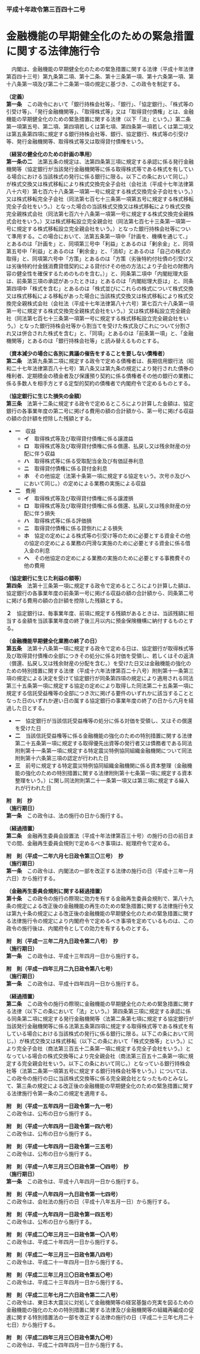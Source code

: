 ### 平成十年政令第三百四十二号  
# 金融機能の早期健全化のための緊急措置に関する法律施行令  
　内閣は、金融機能の早期健全化のための緊急措置に関する法律（平成十年法律第百四十三号）第九条第二項、第十二条、第十三条第一項、第十六条第一項、第十八条第一項及び第二十二条第一項の規定に基づき、この政令を制定する。  
  
**（定義）**  
**第一条**　この政令において「銀行持株会社等」、「銀行」、「協定銀行」、「株式等の引受け等」、「発行金融機関等」、「取得株式等」又は「取得貸付債権」とは、金融機能の早期健全化のための緊急措置に関する法律（以下「法」という。）第二条第一項第五号、第二項、第四項若しくは第七項、第四条第一項若しくは第二項又は第五条第四項に規定する銀行持株会社等、銀行、協定銀行、株式等の引受け等、発行金融機関等、取得株式等又は取得貸付債権をいう。  
  
**（経営の健全化のための計画の準用）**  
**第一条の二**　法第五条の規定は、法第四条第三項に規定する承認に係る発行金融機関等（協定銀行が当該発行金融機関等に係る取得株式等である株式を有している場合における当該株式の発行に係る銀行に限る。以下この条において同じ。）が株式交換又は株式移転により株式交換完全子会社（会社法（平成十七年法律第八十六号）第七百六十八条第一項第一号に規定する株式交換完全子会社をいう。）又は株式移転完全子会社（同法第七百七十三条第一項第五号に規定する株式移転完全子会社をいう。）となった場合の当該株式交換又は株式移転により株式交換完全親株式会社（同法第七百六十八条第一項第一号に規定する株式交換完全親株式会社をいう。）又は株式移転設立完全親会社（同法第七百七十三条第一項第一号に規定する株式移転設立完全親会社をいう。）となった銀行持株会社等について準用する。この場合において、法第五条第一項中「計画を、機構を通じて、」とあるのは「計画を」と、同項第三号中「利益」とあるのは「剰余金」と、同項第五号中「利益」とあるのは「剰余金」と、「消却」とあるのは「自己の株式の取得」と、同項第六号中「方策」とあるのは「方策（劣後特約付社債の引受け又は劣後特約付金銭消費貸借契約による貸付けその他の方法により子会社の財務内容の健全性を確保するためのものを含む。）」と、同条第二項中「内閣総理大臣は、前条第三項の承認があったときは」とあるのは「内閣総理大臣は」と、同条第四項中「株式を含む」とあるのは「株式並びにこれらの株式について株式交換又は株式移転による移転があった場合に当該株式交換又は株式移転により株式交換完全親株式会社（会社法（平成十七年法律第八十六号）第七百六十八条第一項第一号に規定する株式交換完全親株式会社をいう。）又は株式移転設立完全親会社（同法第七百七十三条第一項第一号に規定する株式移転設立完全親会社をいう。）となった銀行持株会社等から割当てを受けた株式及びこれについて分割され又は併合された株式を含む」と、「同項」とあるのは「前条第一項」と、「金融機関等」とあるのは「銀行持株会社等」と読み替えるものとする。  
  
**（資本減少の場合に各別に異議の催告をすることを要しない債権者）**  
**第二条**　法第九条第二項に規定する政令で定める債権者は、長期信用銀行法（昭和二十七年法律第百八十七号）第八条又は第九条の規定により発行された債券の権利者、定期積金の積金者及び保護預り契約に係る債権者その他の銀行の業務に係る多数人を相手方とする定型的契約の債権者で内閣府令で定めるものとする。  
  
**（協定銀行に生じた損失の金額）**  
**第三条**　法第十二条に規定する政令で定めるところにより計算した金額は、協定銀行の各事業年度の第二号に掲げる費用の額の合計額から、第一号に掲げる収益の額の合計額を控除した残額とする。  
* **一**　収益  
	* **イ**　取得株式等及び取得貸付債権に係る譲渡益  
	* **ロ**　取得株式等及び取得貸付債権に係る償還、払戻し又は残余財産の分配に伴う収益  
	* **ハ**　取得株式等に係る受取配当金及び有価証券利息  
	* **ニ**　取得貸付債権に係る貸付金利息  
	* **ホ**　その他協定（法第十条第一項に規定する協定をいう。次号ホ及びヘにおいて同じ。）の定めによる業務の実施による収益  
* **二**　費用  
	* **イ**　取得株式等及び取得貸付債権に係る譲渡損  
	* **ロ**　取得株式等及び取得貸付債権に係る償還、払戻し又は残余財産の分配に伴う損失  
	* **ハ**　取得株式等に係る評価損  
	* **ニ**　取得貸付債権に係る貸倒れによる損失  
	* **ホ**　協定の定めによる株式等の引受け等のために必要とする資金その他の協定の定めによる業務の円滑な実施のために必要とする資金に係る借入金の利息  
	* **ヘ**　その他協定の定めによる業務の実施のために必要とする事務費その他の費用  
  
**（協定銀行に生じた利益の額等）**  
**第四条**　法第十三条第一項に規定する政令で定めるところにより計算した額は、協定銀行の各事業年度の前条第一号に掲げる収益の額の合計額から、同条第二号に掲げる費用の額の合計額を控除した残額とする。  
  
**２**　協定銀行は、毎事業年度、前項に規定する残額があるときは、当該残額に相当する金額を当該事業年度の終了後三月以内に預金保険機構に納付するものとする。  
  
**（金融機能早期健全化業務の終了の日）**  
**第五条**　法第十八条第一項に規定する政令で定める日は、協定銀行が取得株式等及び取得貸付債権の全部につきその処分に係る対価を受領し、若しくはその返済（償還、払戻し又は残余財産の分配を含む。）を受けた日又は金融機能の強化のための特別措置に関する法律（平成十六年法律第百二十八号）附則第十一条第三項の規定による決定を受けて協定銀行が同条第四項の規定により適用される同法第三十五条第一項に規定する協定の定めにより取得した同法第二十五条第一項に規定する信託受益権等の全部につき次に掲げる要件のいずれかに該当することとなった日のいずれか遅い日の属する協定銀行の事業年度の終了の日から六月を経過した日とする。  
* **一**　協定銀行が当該信託受益権等の処分に係る対価を受領し、又はその償還を受けた日  
* **二**　当該信託受益権等に係る金融機能の強化のための特別措置に関する法律第二十五条第一項に規定する取得優先出資等の発行者又は債務者である同法附則第十一条第一項に規定する特定震災特例協同組織金融機関について同法附則第十六条第三項の認定が行われた日  
* **三**　前号に規定する特定震災特例協同組織金融機関に係る資本整理（金融機能の強化のための特別措置に関する法律附則第十七条第一項に規定する資本整理をいう。）に関し同法附則第二十一条第一項又は第三項に規定する繰入れが行われた日  
  
**附　則　抄**  
**（施行期日）**  
**第一条**　この政令は、法の施行の日から施行する。  
  
**（経過措置）**  
**第二条**　金融再生委員会設置法（平成十年法律第百三十号）の施行の日の前日までの間、金融再生委員会規則で定めるべき事項は、総理府令で定める。  
  
**附　則（平成一二年六月七日政令第三〇三号）　抄**  
**（施行期日）**  
**第一条**　この政令は、内閣法の一部を改正する法律の施行の日（平成十三年一月六日）から施行する。  
  
**（金融再生委員会規則に関する経過措置）**  
**第十条**　この政令の施行の際現に効力を有する金融再生委員会規則で、第八十九条の規定による改正後の金融機能の再生のための緊急措置に関する法律施行令又は第九十条の規定による改正後の金融機能の早期健全化のための緊急措置に関する法律施行令の規定により内閣府令で定めるべき事項を定めているものは、この政令の施行後は、内閣府令としての効力を有するものとする。  
  
**附　則（平成一三年二月九日政令第二八号）　抄**  
**（施行期日）**  
**第一条**　この政令は、平成十三年四月一日から施行する。  
  
**附　則（平成一四年三月二九日政令第八七号）**  
**（施行期日）**  
**第一条**　この政令は、平成十四年四月一日から施行する。  
  
**（経過措置）**  
**第二条**　この政令の施行の際現に金融機能の早期健全化のための緊急措置に関する法律（以下この条において「法」という。）第四条第三項に規定する承認に係る同条第二項に規定する発行金融機関等（法第二条第七項に規定する協定銀行が当該発行金融機関等に係る法第五条第四項に規定する取得株式等である株式を有している場合における当該株式の発行に係る銀行に限る。以下この条において同じ。）が株式交換又は株式移転（以下この条において「株式交換等」という。）により完全子会社（商法第三百五十二条第一項に規定する完全子会社をいう。）となっている場合の株式交換等により完全親会社（商法第三百五十二条第一項に規定する完全親会社をいう。以下この条において同じ。）となっている銀行持株会社等（法第二条第一項第五号に規定する銀行持株会社等をいう。）については、この政令の施行の日に当該株式交換等に係る完全親会社となったものとみなして、第三条の規定による改正後の金融機能の早期健全化のための緊急措置に関する法律施行令第一条の二の規定を適用する。  
  
**附　則（平成一五年四月一日政令第一九一号）**  
この政令は、公布の日から施行する。  
  
**附　則（平成一六年四月一日政令第一四六号）**  
この政令は、公布の日から施行する。  
  
**附　則（平成一七年四月一日政令第一三五号）**  
この政令は、公布の日から施行する。  
  
**附　則（平成一八年三月三〇日政令第一〇四号）　抄**  
**（施行期日）**  
**第一条**　この政令は、平成十八年四月一日から施行する。  
  
**附　則（平成一八年四月一九日政令第一七四号）**  
この政令は、会社法の施行の日（平成十八年五月一日）から施行する。  
  
**附　則（平成一九年四月一日政令第一四五号）**  
この政令は、公布の日から施行する。  
  
**附　則（平成二〇年三月三一日政令第一〇八号）**  
この政令は、平成二十年四月一日から施行する。  
  
**附　則（平成二一年三月三一日政令第八四号）**  
この政令は、平成二十一年四月一日から施行する。  
  
**附　則（平成二三年三月三〇日政令第五〇号）**  
この政令は、平成二十三年四月一日から施行する。  
  
**附　則（平成二三年七月二六日政令第二二八号）**  
この政令は、東日本大震災に対処して金融機関等の経営基盤の充実を図るための金融機能の強化のための特別措置に関する法律及び金融機関等の組織再編成の促進に関する特別措置法の一部を改正する法律の施行の日（平成二十三年七月二十七日）から施行する。  
  
**附　則（平成二四年三月三〇日政令第九〇号）**  
この政令は、平成二十四年四月一日から施行する。  
  
